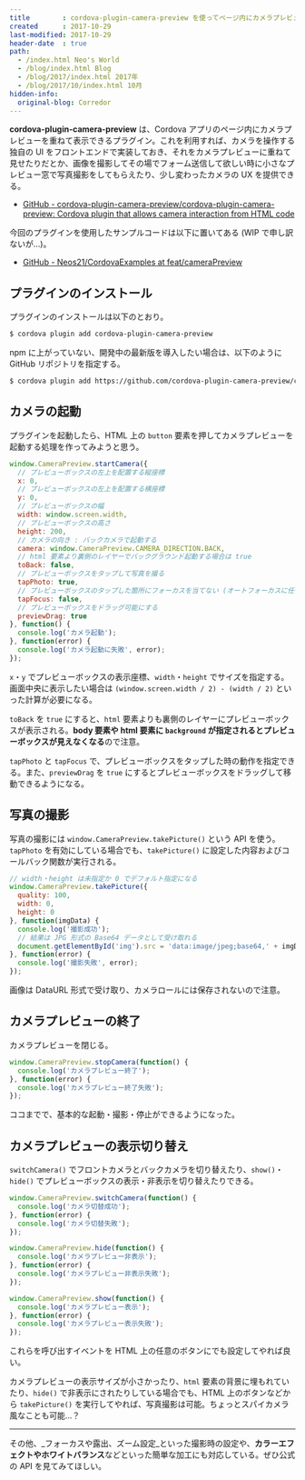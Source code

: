 ```yaml
---
title        : cordova-plugin-camera-preview を使ってページ内にカメラプレビューを表示する
created      : 2017-10-29
last-modified: 2017-10-29
header-date  : true
path:
  - /index.html Neo's World
  - /blog/index.html Blog
  - /blog/2017/index.html 2017年
  - /blog/2017/10/index.html 10月
hidden-info:
  original-blog: Corredor
---
```


**cordova-plugin-camera-preview** は、Cordova アプリのページ内にカメラプレビューを重ねて表示できるプラグイン。これを利用すれば、カメラを操作する独自の UI をフロントエンドで実装しておき、それをカメラプレビューに重ねて見せたりだとか、画像を撮影してその場でフォーム送信して欲しい時に小さなプレビュー窓で写真撮影をしてもらえたり、少し変わったカメラの UX を提供できる。

- [GitHub - cordova-plugin-camera-preview/cordova-plugin-camera-preview: Cordova plugin that allows camera interaction from HTML code](https://github.com/cordova-plugin-camera-preview/cordova-plugin-camera-preview)

今回のプラグインを使用したサンプルコードは以下に置いてある (WIP で申し訳ないが…)。

- [GitHub - Neos21/CordovaExamples at feat/cameraPreview](https://github.com/Neos21/example-cordova/tree/feat/cameraPreview)

## プラグインのインストール

プラグインのインストールは以下のとおり。

```bash
$ cordova plugin add cordova-plugin-camera-preview
```

npm に上がっていない、開発中の最新版を導入したい場合は、以下のように GitHub リポジトリを指定する。

```bash
$ cordova plugin add https://github.com/cordova-plugin-camera-preview/cordova-plugin-camera-preview.git
```

## カメラの起動

プラグインを起動したら、HTML 上の `button` 要素を押してカメラプレビューを起動する処理を作ってみようと思う。

```javascript
window.CameraPreview.startCamera({
  // プレビューボックスの左上を配置する縦座標
  x: 0,
  // プレビューボックスの左上を配置する横座標
  y: 0,
  // プレビューボックスの幅
  width: window.screen.width,
  // プレビューボックスの高さ
  height: 200,
  // カメラの向き : バックカメラで起動する
  camera: window.CameraPreview.CAMERA_DIRECTION.BACK,
  // html 要素より裏側のレイヤーでバックグラウンド起動する場合は true
  toBack: false,
  // プレビューボックスをタップして写真を撮る
  tapPhoto: true,
  // プレビューボックスのタップした箇所にフォーカスを当てない (オートフォーカスに任せる)
  tapFocus: false,
  // プレビューボックスをドラッグ可能にする
  previewDrag: true
}, function() {
  console.log('カメラ起動');
}, function(error) {
  console.log('カメラ起動に失敗', error);
});
```

`x`・`y` でプレビューボックスの表示座標、`width`・`height` でサイズを指定する。画面中央に表示したい場合は `(window.screen.width / 2) - (width / 2)` といった計算が必要になる。

`toBack` を `true` にすると、`html` 要素よりも裏側のレイヤーにプレビューボックスが表示される。**body 要素や html 要素に `background` が指定されるとプレビューボックスが見えなくなる**ので注意。

`tapPhoto` と `tapFocus` で、プレビューボックスをタップした時の動作を指定できる。また、`previewDrag` を `true` にするとプレビューボックスをドラッグして移動できるようになる。

## 写真の撮影

写真の撮影には `window.CameraPreview.takePicture()` という API を使う。`tapPhoto` を有効にしている場合でも、`takePicture()` に設定した内容およびコールバック関数が実行される。

```javascript
// width・height は未指定か 0 でデフォルト指定になる
window.CameraPreview.takePicture({
  quality: 100,
  width: 0,
  height: 0
}, function(imgData) {
  console.log('撮影成功');
  // 結果は JPG 形式の Base64 データとして受け取れる
  document.getElementById('img').src = 'data:image/jpeg;base64,' + imgData;
}, function(error) {
  console.log('撮影失敗', error);
});
```

画像は DataURL 形式で受け取り、カメラロールには保存されないので注意。

## カメラプレビューの終了

カメラプレビューを閉じる。

```javascript
window.CameraPreview.stopCamera(function() {
  console.log('カメラプレビュー終了');
}, function(error) {
  console.log('カメラプレビュー終了失敗');
});
```

ココまでで、基本的な起動・撮影・停止ができるようになった。

## カメラプレビューの表示切り替え

`switchCamera()` でフロントカメラとバックカメラを切り替えたり、`show()`・`hide()` でプレビューボックスの表示・非表示を切り替えたりできる。

```javascript
window.CameraPreview.switchCamera(function() {
  console.log('カメラ切替成功');
}, function(error) {
  console.log('カメラ切替失敗');
});

window.CameraPreview.hide(function() {
  console.log('カメラプレビュー非表示');
}, function(error) {
  console.log('カメラプレビュー非表示失敗');
});

window.CameraPreview.show(function() {
  console.log('カメラプレビュー表示');
}, function(error) {
  console.log('カメラプレビュー表示失敗');
});
```

これらを呼び出すイベントを HTML 上の任意のボタンにでも設定してやれば良い。

カメラプレビューの表示サイズが小さかったり、`html` 要素の背景に埋もれていたり、`hide()` で非表示にされたりしている場合でも、HTML 上のボタンなどから `takePicture()` を実行してやれば、写真撮影は可能。ちょっとスパイカメラ風なことも可能…？

---

その他、_フォーカスや露出、ズーム設定_といった撮影時の設定や、**カラーエフェクトやホワイトバランス**などといった簡単な加工にも対応している。ぜひ公式の API を見てみてほしい。
